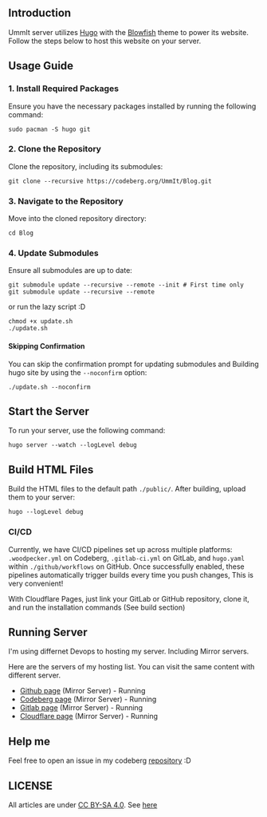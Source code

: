 ## Introduction

UmmIt server utilizes [Hugo](https://gohugo.io/) with the [Blowfish](https://blowfish.page/) theme to power its website. Follow the steps below to host this website on your server.

## Usage Guide

### 1. Install Required Packages

Ensure you have the necessary packages installed by running the following command:

```shell
sudo pacman -S hugo git
```

### 2. Clone the Repository

Clone the repository, including its submodules:

```shell
git clone --recursive https://codeberg.org/UmmIt/Blog.git
```

### 3. Navigate to the Repository

Move into the cloned repository directory:

```shell
cd Blog
```

### 4. Update Submodules

Ensure all submodules are up to date:

```shell
git submodule update --recursive --remote --init # First time only
git submodule update --recursive --remote
```

or run the lazy script :D

```shell
chmod +x update.sh
./update.sh
```

#### Skipping Confirmation

You can skip the confirmation prompt for updating submodules and Building hugo site by using the `--noconfirm` option:

```shell
./update.sh --noconfirm
```

## Start the Server

To run your server, use the following command:

```shell
hugo server --watch --logLevel debug
```

## Build HTML Files

Build the HTML files to the default path `./public/`. After building, upload them to your server:

```shell
hugo --logLevel debug
```

### CI/CD

Currently, we have CI/CD pipelines set up across multiple platforms: `.woodpecker.yml` on Codeberg, `.gitlab-ci.yml` on GitLab, and `hugo.yaml` within `./github/workflows` on GitHub. Once successfully enabled, these pipelines automatically trigger builds every time you push changes, This is very convenient!

With Cloudflare Pages, just link your GitLab or GitHub repository, clone it, and run the installation commands (See build section)

## Running Server

I'm using differnet Devops to hosting my server. Including Mirror servers.

Here are the servers of my hosting list. You can visit the same content with different server.

- [Github page](https://gh-blog.ummit.dev) (Mirror Server) - Running
- [Codeberg page](https://cb-blog.ummit.dev) (Mirror Server) - Running 
- [Gitlab page](https://gl-blog.ummit.dev) (Mirror Server) - Running
- [Cloudflare page](https://cf-blog.ummit.dev) (Mirror Server) - Running

## Help me

Feel free to open an issue in my codeberg [repository](https://codeberg.org/UmmIt/Blog/issues) :D

## LICENSE

All articles are under [CC BY-SA 4.0](https://creativecommons.org/licenses/by-sa/4.0/). See [here](https://codeberg.org/UmmIt/Article/src/branch/master/LICENSE.md)
